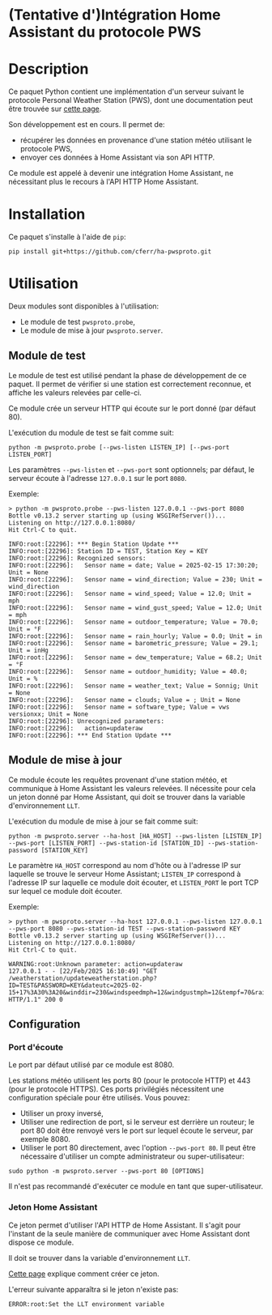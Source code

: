 # (Tentative d')Intégration Home Assistant du protocole PWS

# Description

Ce paquet Python contient une implémentation d'un serveur suivant le protocole
Personal Weather Station (PWS), dont une documentation peut être trouvée sur
[cette page](https://support.weather.com/s/article/PWS-Upload-Protocol?language=en_US).

Son développement est en cours. Il permet de:
* récupérer les données en provenance d'une station météo utilisant le protocole
PWS,
* envoyer ces données à Home Assistant via son API HTTP.

Ce module est appelé à devenir une intégration Home Assistant, ne nécessitant
plus le recours à l'API HTTP Home Assistant.

# Installation

Ce paquet s'installe à l'aide de `pip`:

```
pip install git+https://github.com/cferr/ha-pwsproto.git
```

# Utilisation

Deux modules sont disponibles à l'utilisation:
  * Le module de test `pwsproto.probe`,
  * Le module de mise à jour `pwsproto.server`.

## Module de test

Le module de test est utilisé pendant la phase de développement de ce paquet. Il
permet de vérifier si une station est correctement reconnue, et affiche les
valeurs relevées par celle-ci.

Ce module crée un serveur HTTP qui écoute sur le port donné (par défaut 80).

L'exécution du module de test se fait comme suit:

```
python -m pwsproto.probe [--pws-listen LISTEN_IP] [--pws-port LISTEN_PORT]
```

Les paramètres `--pws-listen` et `--pws-port` sont optionnels; par défaut, le
serveur écoute à l'adresse `127.0.0.1` sur le port `8080`.



Exemple:

```
> python -m pwsproto.probe --pws-listen 127.0.0.1 --pws-port 8080
Bottle v0.13.2 server starting up (using WSGIRefServer())...
Listening on http://127.0.0.1:8080/
Hit Ctrl-C to quit.

INFO:root:[22296]: *** Begin Station Update ***
INFO:root:[22296]: Station ID = TEST, Station Key = KEY
INFO:root:[22296]: Recognized sensors:
INFO:root:[22296]:   Sensor name = date; Value = 2025-02-15 17:30:20; Unit = None
INFO:root:[22296]:   Sensor name = wind_direction; Value = 230; Unit = wind_direction
INFO:root:[22296]:   Sensor name = wind_speed; Value = 12.0; Unit = mph
INFO:root:[22296]:   Sensor name = wind_gust_speed; Value = 12.0; Unit = mph
INFO:root:[22296]:   Sensor name = outdoor_temperature; Value = 70.0; Unit = °F
INFO:root:[22296]:   Sensor name = rain_hourly; Value = 0.0; Unit = in
INFO:root:[22296]:   Sensor name = barometric_pressure; Value = 29.1; Unit = inHg
INFO:root:[22296]:   Sensor name = dew_temperature; Value = 68.2; Unit = °F
INFO:root:[22296]:   Sensor name = outdoor_humidity; Value = 40.0; Unit = %
INFO:root:[22296]:   Sensor name = weather_text; Value = Sonnig; Unit = None
INFO:root:[22296]:   Sensor name = clouds; Value = ; Unit = None
INFO:root:[22296]:   Sensor name = software_type; Value = vws versionxx; Unit = None
INFO:root:[22296]: Unrecognized parameters:
INFO:root:[22296]:   action=updateraw
INFO:root:[22296]: *** End Station Update ***
```

## Module de mise à jour

Ce module écoute les requêtes provenant d'une station météo, et communique à
Home Assistant les valeurs relevées. Il nécessite pour cela un jeton donné par
Home Assistant, qui doit se trouver dans la variable d'environnement `LLT`.

L'exécution du module de mise à jour se fait comme suit:

```
python -m pwsproto.server --ha-host [HA_HOST] --pws-listen [LISTEN_IP] --pws-port [LISTEN_PORT] --pws-station-id [STATION_ID] --pws-station-password [STATION_KEY]
```

Le paramètre `HA_HOST` correspond au nom d'hôte ou à l'adresse IP sur laquelle
se trouve le serveur Home Assistant; `LISTEN_IP` correspond à l'adresse IP sur
laquelle ce module doit écouter, et `LISTEN_PORT` le port TCP sur lequel ce
module doit écouter.

Exemple:
```
> python -m pwsproto.server --ha-host 127.0.0.1 --pws-listen 127.0.0.1 --pws-port 8080 --pws-station-id TEST --pws-station-password KEY
Bottle v0.13.2 server starting up (using WSGIRefServer())...
Listening on http://127.0.0.1:8080/
Hit Ctrl-C to quit.

WARNING:root:Unknown parameter: action=updateraw
127.0.0.1 - - [22/Feb/2025 16:10:49] "GET /weatherstation/updateweatherstation.php?ID=TEST&PASSWORD=KEY&dateutc=2025-02-15+17%3A30%3A20&winddir=230&windspeedmph=12&windgustmph=12&tempf=70&rainin=0&baromin=29.1&dewptf=68.2&humidity=40&weather=Sonnig&clouds=&softwaretype=vws%20versionxx&action=updateraw HTTP/1.1" 200 0
```

## Configuration

### Port d'écoute

Le port par défaut utilisé par ce module est 8080.

Les stations météo utilisent les ports 80 (pour le protocole HTTP) et 443 (pour
le protocole HTTPS). Ces ports privilégiés nécessitent une configuration
spéciale pour être utilisés. Vous pouvez:
* Utiliser un proxy inversé,
* Utiliser une redirection de port, si le serveur est derrière un routeur; le
port 80 doit être renvoyé vers le port sur lequel écoute le serveur, par
exemple 8080.
* Utiliser le port 80 directement, avec l'option `--pws-port 80`. Il peut être
nécessaire d'utiliser un compte administrateur ou super-utilisateur:
```
sudo python -m pwsproto.server --pws-port 80 [OPTIONS]
```
Il n'est pas recommandé d'exécuter ce module en tant que super-utilisateur.


### Jeton Home Assistant

Ce jeton permet d'utiliser l'API HTTP de Home Assistant. Il s'agit pour
l'instant de la seule manière de communiquer avec Home Assistant dont dispose ce
module.

Il doit se trouver dans la variable d'environnement `LLT`.

[Cette page](https://developers.home-assistant.io/docs/auth_api/#long-lived-access-token)
explique comment créer ce jeton.

L'erreur suivante apparaîtra si le jeton n'existe pas:
```
ERROR:root:Set the LLT environment variable
```
